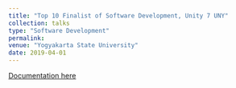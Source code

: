 ```yaml
---
title: "Top 10 Finalist of Software Development, Unity 7 UNY"
collection: talks
type: "Software Development"
permalink: 
venue: "Yogyakarta State University"
date: 2019-04-01
---
```


[Documentation here](https://www.instagram.com/p/Bwza9Q3H0yf/)

